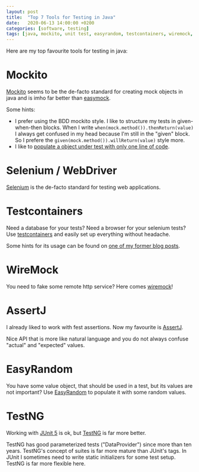 ```yaml
---
layout: post
title:  "Top 7 Tools for Testing in Java"
date:   2020-06-13 14:00:00 +0200
categories: [software, testing]
tags: [java, mockito, unit test, easyrandom, testcontainers, wiremock, testng]
---
```


Here are my top favourite tools for testing in java:

# Mockito

[Mockito](https://site.mockito.org/) seems to be the de-facto standard for creating mock objects in java and is imho far better than [easymock](https://easymock.org/).

Some hints:

* I prefer using the BDD mockito style. I like to structure my tests in given-when-then blocks. When I write `when(mock.method()).thenReturn(value)` I always get confused in my head because I'm still in the "given" block. So I prefere the `given(mock.method()).willReturn(value)` style more.
* I like to [populate a object under test with only one line of code](/software/testing/2014/01/14/MockInjector.html).

# Selenium / WebDriver

[Selenium](https://www.selenium.dev/documentation/en/) is the de-facto standard for testing web applications.

# Testcontainers

Need a database for your tests? Need a browser for your selenium tests? Use [testcontainers](https://www.testcontainers.org/) and easily set up everything without headache.

Some hints for its usage can be found on [one of my former blog posts](/software/testing/2020/03/29/testcontainers.html).

# WireMock

You need to fake some remote http service? Here comes [wiremock](http://wiremock.org/docs/getting-started/)!

# AssertJ

I already liked to work with fest assertions. Now my favourite is [AssertJ](https://assertj.github.io/doc/). 

Nice API that is more like natural language and you do not always confuse "actual" and "expected" values.

# EasyRandom

You have some value object, that should be used in a test, but its values are not important?
Use [EasyRandom](https://github.com/j-easy/easy-random) to populate it with some random values.

# TestNG

Working with [JUnit 5](https://junit.org/junit5/) is ok, but [TestNG](https://testng.org/doc/index.html) is far more better.

TestNG has good parameterized tests ("DataProvider") since more than ten years. TestNG's concept of suites is far more mature than JUnit's tags.
In JUnit I sometimes need to write static initializers for some test setup. TestNG is far more flexible here. 
